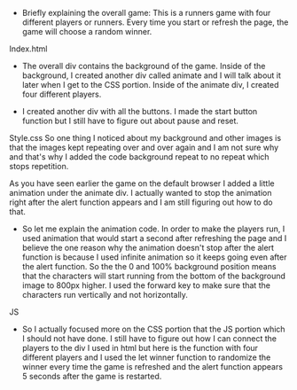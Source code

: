 - Briefly explaining the overall game: This is a runners game with four different players or runners. Every time you start or refresh the page, the game will choose a random winner. 

Index.html

- The overall div contains the background of the game. Inside of the background, I created another div called animate and I will talk about it later when I get to the CSS portion. Inside of the animate div, I created four different players. 

- I created another div with all the buttons. I made the start button function but I still have to figure out about pause and reset. 


Style.css
So one thing I noticed about my background  and other images is that the images kept repeating over and over again and I am not sure why and that's why I added the code background repeat to no repeat which stops repetition.

As you have seen earlier the game on the default browser I added a little animation under the animate div. I actually wanted to stop the animation right after the alert function appears and I am still figuring out how to do that. 

- So let me explain the animation code. In order to make the players run, I used animation that would start a second after refreshing the page and I believe the one reason why the animation doesn't stop after the alert function is because I used infinite animation so it keeps going even after the alert function. So the the 0 and 100% background position means that the characters will start running from the bottom of the background image to 800px higher. I used the forward key to make sure that the characters run vertically and not horizontally. 

JS

- So I actually focused more on the CSS portion that the JS portion which I should not have done. I still have to figure out how I can connect the players to the div I used in html but here is the function with four different players and I used the let winner function to randomize the winner every time the game is refreshed and the alert function appears 5 seconds after the game is restarted. 